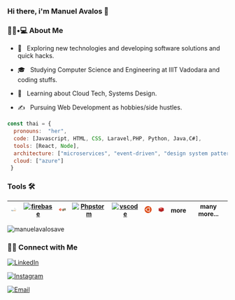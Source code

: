 ### Hi there, i'm Manuel Avalos 👋
<h3> 👨🏻•💻 About Me </h3>



- 🤔 &nbsp; Exploring new technologies and developing software solutions and quick hacks.

- 🎓 &nbsp; Studying Computer Science and Engineering at IIIT Vadodara and coding stuffs.

- 🌱 &nbsp; Learning about Cloud Tech, Systems Design.

- ✍️ &nbsp; Pursuing Web Development as hobbies/side hustles.


```javascript
const thai = {
  pronouns:  "her",
  code: [Javascript, HTML, CSS, Laravel,PHP, Python, Java,C#],
  tools: [React, Node],
  architecture: ["microservices", "event-driven", "design system pattern"],
  cloud: ["azure"]
 }
```

### Tools 🛠️

| [<img src="https://raw.githubusercontent.com/github/explore/80688e429a7d4ef2fca1e82350fe8e3517d3494d/topics/mysql/mysql.png" alt="mysql" width="24">](https://www.mysql.com/) |  [<img src="https://cdn-icons-png.flaticon.com/512/873/873107.png" alt="firebase" width="24">](https://firebase.google.com/) | [<img src="https://raw.githubusercontent.com/github/explore/80688e429a7d4ef2fca1e82350fe8e3517d3494d/topics/git/git.png" alt="Git" width="24">](https://git-scm.com/) |  [<img src="https://logonoid.com/images/phpstorm-logo.png" alt="Phpstorm" width="24">](https://www.jetbrains.com/phpstorm/) | [<img src="https://upload.wikimedia.org/wikipedia/commons/thumb/2/2d/Visual_Studio_Code_1.18_icon.svg/1200px-Visual_Studio_Code_1.18_icon.svg.png" alt="vscode" width="24">](https://code.visualstudio.com/) | [<img src="https://raw.githubusercontent.com/github/explore/80688e429a7d4ef2fca1e82350fe8e3517d3494d/topics/ubuntu/ubuntu.png" alt="Ubuntu" width="24">](https://ubuntu.com/)  |  [<img src="https://raw.githubusercontent.com/github/explore/80688e429a7d4ef2fca1e82350fe8e3517d3494d/topics/redis/redis.png" alt="Redis" width="24">](https://redis.io/) | more| many more...
|---|---|---|---|---|---|---|---|---|
<img src="https://github-readme-stats.vercel.app/api/top-langs/?username=manuelavalosave" alt="manuelavalosave" widt="100%" />
<h3> 🤝🏻 Connect with Me </h3>



<a href="https://www.linkedin.com/in/soyavalosoficial/"><img alt="LinkedIn" src="https://img.shields.io/badge/LinkedIn-Manuel%20Avalos?style=flat-square&logo=linkedin"></a>

<a href="https://www.instagram.com/avalos_ia"><img alt="Instagram" src="https://img.shields.io/badge/Instagram-Avalos_ia?style=flat-square&logo=instagram"></a>

<a href="mailto:manuelavalosave@gmail.com"><img alt="Email" src="https://img.shields.io/badge/Email-manuelavalosave@gmail.com-blue?style=flat-square&logo=gmail"></a>

<!--
**manuelavalosave/manuelavalosave** is a ✨ _special_ ✨ repository because its `README.md` (this file) appears on your GitHub profile.

Here are some ideas to get you started:

- 🔭 I’m currently working on ...
- 🌱 I’m currently learning ...
- 👯 I’m looking to collaborate on ...
- 🤔 I’m looking for help with ...
- 💬 Ask me about ...
- 📫 How to reach me: ...
- 😄 Pronouns: ...
- ⚡ Fun fact: ...
-->
